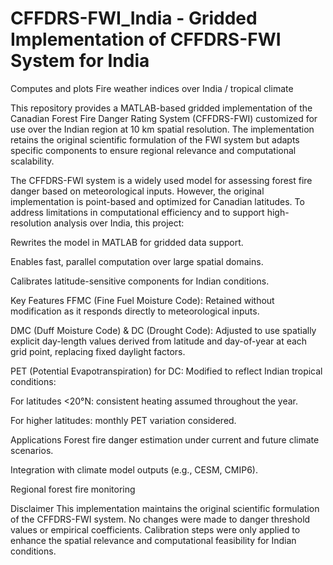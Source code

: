 # CFFDRS-FWI_India - Gridded Implementation of CFFDRS-FWI System for India
Computes and plots Fire weather indices over India / tropical climate

This repository provides a MATLAB-based gridded implementation of the Canadian Forest Fire Danger Rating System (CFFDRS-FWI) customized for use over the Indian region at 10 km spatial resolution. The implementation retains the original scientific formulation of the FWI system but adapts specific components to ensure regional relevance and computational scalability.

The CFFDRS-FWI system is a widely used model for assessing forest fire danger based on meteorological inputs. However, the original implementation is point-based and optimized for Canadian latitudes. To address limitations in computational efficiency and to support high-resolution analysis over India, this project:

Rewrites the model in MATLAB for gridded data support.

Enables fast, parallel computation over large spatial domains.

Calibrates latitude-sensitive components for Indian conditions.

Key Features
FFMC (Fine Fuel Moisture Code): Retained without modification as it responds directly to meteorological inputs.

DMC (Duff Moisture Code) & DC (Drought Code):
Adjusted to use spatially explicit day-length values derived from latitude and day-of-year at each grid point, replacing fixed daylight factors.

PET (Potential Evapotranspiration) for DC:
Modified to reflect Indian tropical conditions:

For latitudes <20°N: consistent heating assumed throughout the year.

For higher latitudes: monthly PET variation considered.

Applications
Forest fire danger estimation under current and future climate scenarios.

Integration with climate model outputs (e.g., CESM, CMIP6).

Regional forest fire monitoring

Disclaimer
This implementation maintains the original scientific formulation of the CFFDRS-FWI system. No changes were made to danger threshold values or empirical coefficients. Calibration steps were only applied to enhance the spatial relevance and computational feasibility for Indian conditions.

